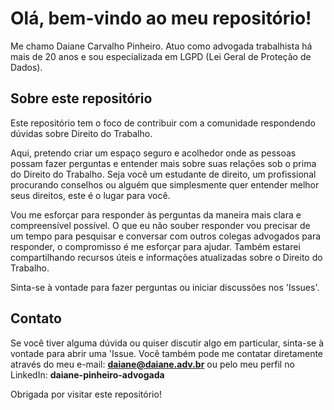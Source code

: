 # Olá, bem-vindo ao meu repositório!

Me chamo Daiane Carvalho Pinheiro. Atuo como advogada trabalhista há mais de 20 anos e sou especializada em LGPD (Lei Geral de Proteção de Dados). 

## Sobre este repositório

Este repositório tem o foco de contribuir com a comunidade respondendo dúvidas sobre Direito do Trabalho. 

Aqui, pretendo criar um espaço seguro e acolhedor onde as pessoas possam fazer perguntas e entender mais sobre suas relações sob o prima do Direito do Trabalho. Seja você um estudante de direito, um profissional procurando conselhos ou alguém que simplesmente quer entender melhor seus direitos, este é o lugar para você.

Vou me esforçar para responder às perguntas da maneira mais clara e compreensível possível. O que eu não souber responder vou precisar de um tempo para pesquisar e conversar com outros colegas advogados para responder, o compromisso é me esforçar para ajudar. Também estarei compartilhando recursos úteis e informações atualizadas sobre o Direito do Trabalho.

Sinta-se à vontade para fazer perguntas ou iniciar discussões nos 'Issues'. 

## Contato

Se você tiver alguma dúvida ou quiser discutir algo em particular, sinta-se à vontade para abrir uma 'Issue. Você também pode me contatar diretamente através do meu e-mail: **daiane@daiane.adv.br** ou pelo meu perfil no LinkedIn: **daiane-pinheiro-advogada**

Obrigada por visitar este repositório!
